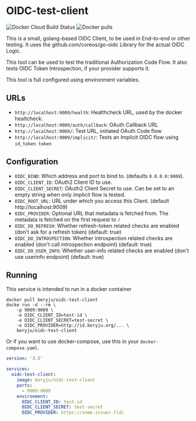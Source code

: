 # OIDC-test-client

![Docker Cloud Build Status](https://img.shields.io/docker/cloud/build/beryju/oidc-test-client?style=flat-square)
![Docker pulls](https://img.shields.io/docker/pulls/beryju/oidc-test-client.svg?style=flat-square)

This is a small, golang-based OIDC Client, to be used in End-to-end or other testing. It uses the github.com/coreos/go-oidc Library for the actual OIDC Logic.

This tool can be used to test the traditional Authorization Code Flow. It also tests OIDC Token Introspection, if your provider supports it.

This tool is full configured using environment variables.

## URLs

- `http://localhost:9009/health`: Healthcheck URL, used by the docker healtcheck.
- `http://localhost:9009/auth/callback`: OAuth Callback URL
- `http://localhost:9009/`: Test URL, initiated OAuth Code flow
- `http://localhost:9009/implicit/`: Tests an Implicit OIDC flow using `id_token token`

## Configuration

- `OIDC_BIND`: Which address and port to bind to. (defaults `0.0.0.0:9009`).
- `OIDC_CLIENT_ID`: OAuth2 Client ID to use.
- `OIDC_CLIENT_SECRET`: OAuth2 Client Secret to use. Can be set to an empty string when only implicit flow is tested.
- `OIDC_ROOT_URL`: URL under which you access this Client. (default http://localhost:9009)
- `OIDC_PROVIDER`: Optional URL that metadata is fetched from. The metadata is fetched on the first request to `/`
- `OIDC_DO_REFRESH`: Whether refresh-token related checks are enabled (don't ask for a refresh token) (default: true)
- `OIDC_DO_INTROSPECTION`: Whether introspection related checks are enabled (don't call introspection endpoint) (default: true)
- `OIDC_DO_USER_INFO`: Whether user-info related checks are enabled (don't use userinfo endpoint) (default: true)

## Running

This service is intended to run in a docker container

```
docker pull beryju/oidc-test-client
docke run -d --rm \
    -p 9009:9009 \
    -e OIDC_CLIENT_ID=test-id \
    -e OIDC_CLIENT_SECRET=test-secret \
    -e OIDC_PROVIDER=http://id.beryju.org/... \
    beryju/oidc-test-client
```

Or if you want to use docker-compose, use this in your `docker-compose.yaml`.

```yaml
version: '3.5'

services:
  oidc-test-client:
    image: beryju/oidc-test-client
    ports:
      - 9009:9009
    environment:
      OIDC_CLIENT_ID: test-id
      OIDC_CLIENT_SECRET: test-secret
      OIDC_PROVIDER: https://some.issuer.tld/
```
